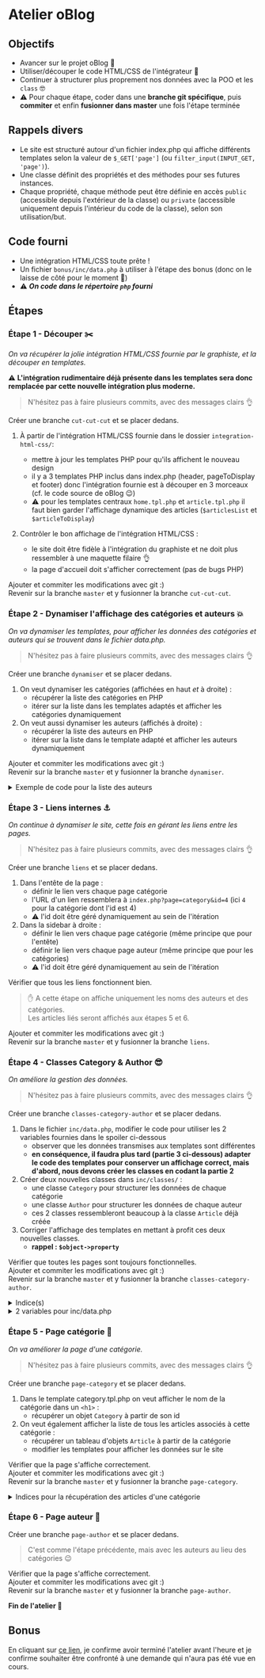 # Atelier oBlog

## Objectifs

- Avancer sur le projet oBlog :tada:
- Utiliser/découper le code HTML/CSS de l'intégrateur :rainbow:
- Continuer à structurer plus proprement nos données avec la POO et les `class` :nerd_face:
- :warning: Pour chaque étape, coder dans une **branche git spécifique**, puis **commiter** et enfin **fusionner dans master** une fois l'étape terminée

## Rappels divers

- Le site est structuré autour d'un fichier index.php qui affiche différents templates selon la valeur de `$_GET['page']` (ou `filter_input(INPUT_GET, 'page')`).
- Une classe définit des propriétés et des méthodes pour ses futures instances.
- Chaque propriété, chaque méthode peut être définie en accès `public` (accessible depuis l'extérieur de la classe) ou `private` (accessible uniquement depuis l'intérieur du code de la classe), selon son utilisation/but.

## Code fourni

- Une intégration HTML/CSS toute prête !
- Un fichier `bonus/inc/data.php` à utiliser à l'étape des bonus (donc on le laisse de côté pour le moment :pray:)
- :warning: _**On code dans le répertoire `php` fourni**_

## Étapes

### Étape 1 - Découper :scissors:  

_On va récupérer la jolie intégration HTML/CSS fournie par le graphiste, et la découper en templates._

:warning: **L'intégration rudimentaire déjà présente dans les templates sera donc remplacée par cette nouvelle intégration plus moderne.**

> N'hésitez pas à faire plusieurs commits, avec des messages clairs :ok_hand:

Créer une branche `cut-cut-cut` et se placer dedans.

1. À partir de l'intégration HTML/CSS fournie dans le dossier `integration-html-css/`:
    - mettre à jour les templates PHP pour qu'ils affichent le nouveau design
    - il y a 3 templates PHP inclus dans index.php (header, pageToDisplay et footer) donc l'intégration fournie est à découper en 3 morceaux (cf. le code source de oBlog :wink:)
    - :warning: pour les templates centraux `home.tpl.php` et `article.tpl.php` il faut bien garder l'affichage dynamique des articles (`$articlesList` et `$articleToDisplay`)

2. Contrôler le bon affichage de l'intégration HTML/CSS :
    - le site doit être fidèle à l'intégration du graphiste et ne doit plus ressembler à une maquette filaire :ok_hand:
    - la page d'accueil doit s'afficher correctement (pas de bugs PHP)

Ajouter et commiter les modifications avec git :)  
Revenir sur la branche `master` et y fusionner la branche `cut-cut-cut`.  

### Étape 2 - Dynamiser l'affichage des catégories et auteurs :boom:

_On va dynamiser les templates, pour afficher les données des catégories et auteurs qui se trouvent dans le fichier data.php._

> N'hésitez pas à faire plusieurs commits, avec des messages clairs :ok_hand:

Créer une branche `dynamiser` et se placer dedans.

1. On veut dynamiser les catégories (affichées en haut _et_ à droite) :
    - récupérer la liste des catégories en PHP
    - itérer sur la liste dans les templates adaptés et afficher les catégories dynamiquement
2. On veut aussi dynamiser les auteurs (affichés à droite) :
    - récupérer la liste des auteurs en PHP
    - itérer sur la liste dans le template adapté et afficher les auteurs dynamiquement

Ajouter et commiter les modifications avec git :)  
Revenir sur la branche `master` et y fusionner la branche `dynamiser`.  

<details><summary>Exemple de code pour la liste des auteurs</summary>

```html
<!-- Auteurs: https://getbootstrap.com/docs/5.0/components/card/#list-groups -->
<div class="card">
    <div  class="card-header">Auteurs</div >
    <ul class="list-group list-group-flush">
        <?php foreach ($authors as $authorId => $authorName) : ?>
        <li class="list-group-item"><?= $authorName ?></li>
        <?php endforeach; ?>
    </ul>
</div>
```

</details>

### Étape 3 - Liens internes :anchor:

_On continue à dynamiser le site, cette fois en gérant les liens entre les pages._

> N'hésitez pas à faire plusieurs commits, avec des messages clairs :ok_hand:

Créer une branche `liens` et se placer dedans.

1. Dans l'entête de la page :
    - définir le lien vers chaque page catégorie
    - l'URL d'un lien ressemblera à `index.php?page=category&id=4` (ici `4` pour la catégorie dont l'id est 4)
    - :warning: l'id doit être géré dynamiquement au sein de l'itération
2. Dans la sidebar à droite :
    - définir le lien vers chaque page catégorie (même principe que pour l'entête)
    - définir le lien vers chaque page auteur (même principe que pour les catégories)
    - :warning: l'id doit être géré dynamiquement au sein de l'itération

Vérifier que tous les liens fonctionnent bien.  

> :hand: A cette étape on affiche uniquement les noms des auteurs et des catégories.  
> Les articles liés seront affichés aux étapes 5 et 6.

Ajouter et commiter les modifications avec git :)  
Revenir sur la branche `master` et y fusionner la branche `liens`.  

### Étape 4 - Classes Category & Author :sunglasses:

_On améliore la gestion des données._

> N'hésitez pas à faire plusieurs commits, avec des messages clairs :ok_hand:

Créer une branche `classes-category-author` et se placer dedans.

1. Dans le fichier `inc/data.php`, modifier le code pour utiliser les 2 variables fournies dans le spoiler ci-dessous
    - observer que les données transmises aux templates sont différentes
    - **en conséquence, il faudra plus tard (partie 3 ci-dessous) adapter le code des templates pour conserver un affichage correct, mais d'abord, nous devons créer les classes en codant la partie 2**
2. Créer deux nouvelles classes dans `inc/classes/` :
    - une classe `Category` pour structurer les données de chaque catégorie
    - une classe `Author` pour structurer les données de chaque auteur
    - ces 2 classes ressembleront beaucoup à la classe `Article` déjà créée
3. Corriger l'affichage des templates en mettant à profit ces deux nouvelles classes.
    - **rappel : `$object->property`**

Vérifier que toutes les pages sont toujours fonctionnelles.  
Ajouter et commiter les modifications avec git :)  
Revenir sur la branche `master` et y fusionner la branche `classes-category-author`.  

<details><summary>Indice(s)</summary>

- il faudra coder un ou des paramètre(s) optionnel(s) au constructeur afin de déterminer la valeur de la ou les propriété(s)

</details>

<details><summary>2 variables pour inc/data.php</summary>

```php
<?php

// [...]

// Les catégories
$dataCategoriesList = [
    // ID => objet Category
    1 => new Category('TeamBack'),
    2 => new Category('TeamFront'),
    3 => new Category('Collaboration'),
    4 => new Category('Ma Vie De Dev')
];

// Les auteurs
$dataAuthorsList = [
    // ID => objet Author
    1 => new Author('Maxime'),
    2 => new Author('Anthony'),
    3 => new Author('Alexandre'),
    4 => new Author('Dario'),
    5 => new Author('Julie'),
    6 => new Author('Lucie'),
    7 => new Author('Xavier')
];
```

</details>

### Étape 5 - Page catégorie :doughnut:

_On va améliorer la page d'une catégorie._

> N'hésitez pas à faire plusieurs commits, avec des messages clairs :ok_hand:

Créer une branche `page-category` et se placer dedans.

1. Dans le template category.tpl.php on veut afficher le nom de la catégorie dans un `<h1>` :
    - récupérer un objet `Category` à partir de son id
2. On veut également afficher la liste de tous les articles associés à cette catégorie :
    - récupérer un tableau d'objets `Article` à partir de la catégorie
    - modifier les templates pour afficher les données sur le site

Vérifier que la page s'affiche correctement.  
Ajouter et commiter les modifications avec git :)  
Revenir sur la branche `master` et y fusionner la branche `page-category`.  

<details><summary>Indices pour la récupération des articles d'une catégorie</summary>

- :warning: attention à ne pas récupérer _tous_ les articles, mais bien uniquement ceux dont le nom de la catégorie correspond au nom de la catégorie demandée
- idée : on peut créer un tableau vide, qu'on remplira avec les articles de la catégorie, au fur et à mesure
- pour chaque article du site, _si_ le nom de sa catégorie correspond à la catégorie demandée, _alors_ ajouter l'article dans le tableau
- à la fin de l'itération, le tableau, à retourner, comprendra seulement les articles de la catégorie

</details>

### Étape 6 - Page auteur :icecream:

Créer une branche `page-author` et se placer dedans.

> C'est comme l'étape précédente, mais avec les auteurs au lieu des catégories :wink:

Vérifier que la page s'affiche correctement.  
Ajouter et commiter les modifications avec git :)  
Revenir sur la branche `master` et y fusionner la branche `page-author`.

**Fin de l'atelier :tada:**

## Bonus

En cliquant sur [ce lien](bonus.md), je confirme avoir terminé l'atelier avant l'heure et je confirme souhaiter être confronté à une demande qui n'aura pas été vue en cours.
